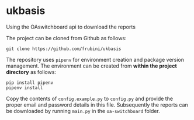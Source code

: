 ukbasis
==============================

Using the OAswitchboard api to download the reports

The project can be cloned from Github as follows:
```commandline
git clone https://github.com/frubini/ukbasis
```

The repository uses `pipenv` for environment creation and package version management. 
The environment can be created from **within the project directory** as follows:
```commandline
pip install pipenv
pipenv install
```

Copy the contents of `config.example.py` to `config.py` and provide the proper
email and password details in this file. Subsequently the reports can be downloaded by
running `main.py` in the `oa-switchboard` folder.